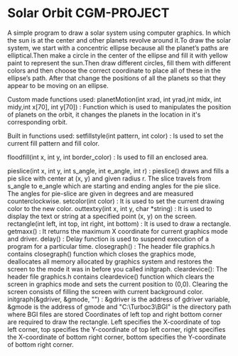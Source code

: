 # Solar Orbit CGM-PROJECT

A simple program to draw a solar system using computer graphics. In which the sun is at the center and other planets revolve around it.To draw the solar system, 
we start with a concentric ellipse because all the planet’s paths are elliptical.Then make a circle in the center of the ellipse and fill it with yellow paint to 
represent the sun.Then draw different circles, fill them with different colors and then choose the correct coordinate to place all of these in the ellipse’s path. 
After that change the positions of all the planets so that they appear to be moving on an ellipse.


Custom made functions used:
planetMotion(int xrad, int yrad,int midx, int midy,int x[70], int y[70]) : Function which is used to manipulates the position of planets on the orbit, it changes the planets in the
location in it's corresponding orbit.

Built in functions used:
setfillstyle(int pattern, int color) : Is used to set the current fill pattern and fill color.

floodfill(int x, int y, int border_color) : Is used to fill an enclosed area.

pieslice(int x, int y, int s_angle, int e_angle, int r) : pieslice() draws and fills a pie slice with center at (x, y) and given radius r. The slice travels from s_angle to e_angle which are starting and ending angles for the pie slice. The angles for pie-slice are given in degrees and are measured counterclockwise.
setcolor(int color) :  It is used to set the current drawing color to the new color.
outtextxy(int x, int y, char *string) : It is used to display the text or string at a specified point (x, y) on the screen.
rectangle(int left, int top, int right, int bottom) :  It is used to draw a rectangle.
getmaxx() : It returns the maximum X coordinate for current graphics mode and driver.
delay() :  Delay function is used to suspend execution of a program for a particular time.
closegraph() : The header file graphics.h contains closegraph() function which closes the graphics mode, deallocates all memory allocated by graphics system and restores the screen to the mode it was in before you called initgraph.
cleardevice(): The header file graphics.h contains cleardevice() function which clears the screen in graphics mode and sets the current position to (0,0). Clearing the screen consists of filling the screen with current background color.
initgraph(&gdriver, &gmode, "") : &gdriver is the address of gdriver variable, &gmode is the address of gmode and  "C:\\Turboc3\\BGI" is the directory path where BGI files are stored
Coordinates of left top and right bottom corner are required to draw the rectangle.
Left specifies the X-coordinate of top left corner, top specifies the Y-coordinate of top left corner, right specifies the X-coordinate of bottom right corner, bottom specifies the Y-coordinate of bottom right corner.
